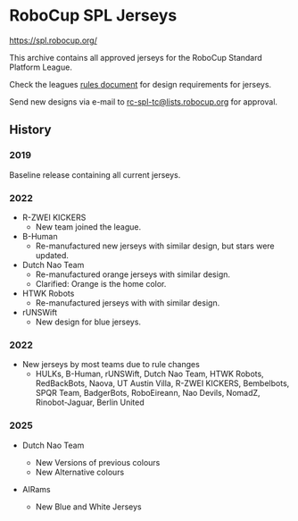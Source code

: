# RoboCup SPL Jerseys

https://spl.robocup.org/

This archive contains all approved jerseys for the RoboCup Standard Platform League.

Check the leagues [rules document](https://spl.robocup.org/downloads/) for design requirements for jerseys.

Send new designs via e-mail to rc-spl-tc@lists.robocup.org for approval.

## History

### 2019

Baseline release containing all current jerseys.

### 2022

- R-ZWEI KICKERS
  - New team joined the league.
- B-Human
  - Re-manufactured new jerseys with similar design, but stars were updated.
- Dutch Nao Team
  - Re-manufactured orange jerseys with similar design.
  - Clarified: Orange is the home color.
- HTWK Robots
  - Re-manufactured jerseys with with similar design.
- rUNSWift
  - New design for blue jerseys.

### 2022

- New jerseys by most teams due to rule changes
  -  HULKs, B-Human, rUNSWift, Dutch Nao Team, HTWK Robots, RedBackBots, Naova, UT Austin Villa, R-ZWEI KICKERS, Bembelbots, SPQR Team, BadgerBots, RoboEireann, Nao Devils, NomadZ, Rinobot-Jaguar, Berlin United

### 2025
- Dutch Nao Team
  - New Versions of previous colours
  - New Alternative colours
  
- AIRams
  - New Blue and White Jerseys